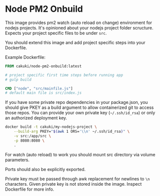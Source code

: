 # Node PM2 Onbuild

This image provides pm2 watch (auto reload on change) environment for nodejs projects. It's opinioned about your nodejs project folder scructure. Expects your project specific files to be under `src`.

You should extend this image and add project specific steps into your Dockerfile.

Example Dockerfile:

```Dockerfile
FROM cakuki/node-pm2-onbuild:latest

# project specific first time steps before running app
# gulp build

CMD ["node", "src/mainfile.js"]
# default main file is src/index.js
```

If you have some private repo dependencies in your package.json, you should give PKEY as a build argument to allow containerized git to access those repos. You can provide your own private key (`~/.ssh/id_rsa`) or only an authorized deployment key.

```bash
docker build -t cakuki/my-nodejs-project \
    --build-arg PKEY="$(awk 1 ORS='\\n' ~/.ssh/id_rsa)" \
    -v src:/app/src \
    -p 8080:8080 \
    .
```

For watch (auto reload) to work you should mount src directory via volume parameters.

Ports should also be explicitly exported.

Private key must be passed through awk replacement for newlines to `\n` characters.
Given private key is not stored inside the image. Inspect Dockerfile for more info.

